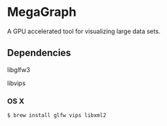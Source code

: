 # MegaGraph

A GPU accelerated tool for visualizing large data sets.

## Dependencies

libglfw3

libvips


### OS X

```
$ brew install glfw vips libxml2
```
